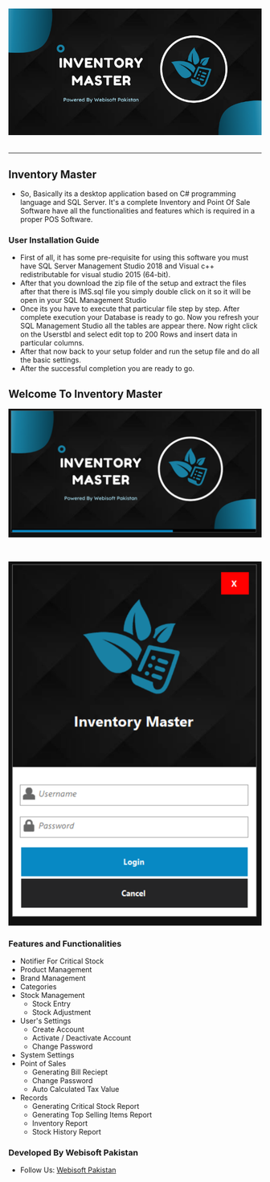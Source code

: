 # <p align="center"><img src="https://github.com/AashirKhan21/IMS-Setup/blob/main/IMS_SplashScreen.png"/><hr/></p>
## Inventory Master
* So, Basically its a desktop application based on C# programming language and SQL Server. It's a complete Inventory and Point Of Sale Software have all the functionalities and features which is required in a proper POS Software.

### User Installation Guide
* First of all, it has some pre-requisite for using this software you must have SQL Server Management Studio 2018 and Visual c++ redistributable for visual studio 2015 (64-bit). 
* After that you download the zip file of the setup and extract the files after that there is IMS.sql file you simply double click on it so it will be open in your SQL Management Studio
* Once its you have to execute that particular file step by step. After complete execution your Database is ready to go. Now you refresh your SQL Management Studio all the tables are appear there. Now right click on the Userstbl and select edit top to 200 Rows and insert data in particular columns.
* After that now back to your setup folder and run the setup file and do all the basic settings.
* After the successful completion you are ready to go. 

## Welcome To Inventory Master

<p align = "center"><img src="./media/splashscreen.png"/></p>
<br/>
<p align="center"><img src="./media/login.png"/></p>

### Features and Functionalities ###
* Notifier For Critical Stock
* Product Management
* Brand Management
* Categories
* Stock Management
  * Stock Entry
  * Stock Adjustment
* User's Settings
  * Create Account
  * Activate / Deactivate Account
  * Change Password
* System Settings
* Point of Sales
  * Generating Bill Reciept
  * Change Password 
  * Auto Calculated Tax Value
* Records
  * Generating Critical Stock Report 
  * Generating Top Selling Items Report
  * Inventory Report
  * Stock History Report


### Developed By Webisoft Pakistan ###
* Follow Us:
[Webisoft Pakistan](http://www.facebook.com/WebisoftPakistan/ "Webisoft Pakistan")
